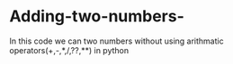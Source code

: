 # Adding-two-numbers-
In this code we can two numbers without using arithmatic operators(+,-,*,/,??,**) in python
